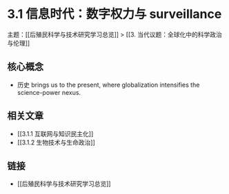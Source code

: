 # 3.1 信息时代：数字权力与 surveillance

主题：[[后殖民科学与技术研究学习总览]] > [[3. 当代议题：全球化中的科学政治与伦理]]

## 核心概念

- 历史 brings us to the present, where globalization intensifies the science-power nexus.

## 相关文章

- [[3.1.1 互联网与知识民主化]]
- [[3.1.2 生物技术与生命政治]]

## 链接

- [[后殖民科学与技术研究学习总览]]
